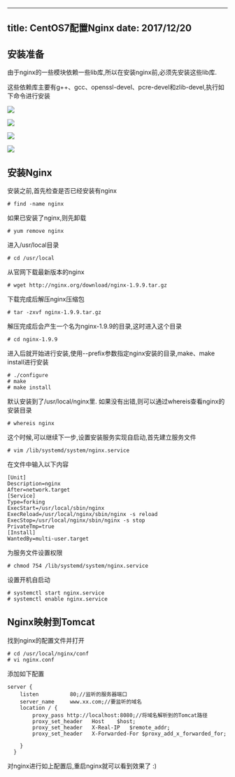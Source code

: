---------
title: CentOS7配置Nginx 
date: 2017/12/20
---------
## 安装准备

由于nginx的一些模块依赖一些lib库,所以在安装nginx前,必须先安装这些lib库.

这些依赖库主要有g++、gcc、openssl-devel、pcre-devel和zlib-devel,执行如下命令进行安装

![](http://oih7sazbd.bkt.clouddn.com/nginx1.png)

![](http://oih7sazbd.bkt.clouddn.com/2.png)

<!-- more -->

![](http://oih7sazbd.bkt.clouddn.com/3.png)

![](http://oih7sazbd.bkt.clouddn.com/4.png)

## 安装Nginx

安装之前,首先检查是否已经安装有nginx

```
# find -name nginx
```

如果已安装了nginx,则先卸载

```
# yum remove nginx
```

进入/usr/local目录

```
# cd /usr/local
```

从官网下载最新版本的nginx

```
# wget http://nginx.org/download/nginx-1.9.9.tar.gz
```

下载完成后解压nginx压缩包

```
# tar -zxvf nginx-1.9.9.tar.gz
```

解压完成后会产生一个名为nginx-1.9.9的目录,这时进入这个目录

```
# cd nginx-1.9.9
```

进入后就开始进行安装,使用--prefix参数指定nginx安装的目录,make、make install进行安装

```
# ./configure
# make
# make install
```

默认安装到了/usr/local/nginx里. 如果没有出错,则可以通过whereis查看nginx的安装目录

```
# whereis nginx
```

这个时候,可以继续下一步,设置安装服务实现自启动,首先建立服务文件

```
# vim /lib/systemd/system/nginx.service
```

在文件中输入以下内容

```
[Unit]
Description=nginx
After=network.target
[Service]
Type=forking
ExecStart=/usr/local/sbin/nginx
ExecReload=/usr/local/nginx/sbin/nginx -s reload
ExecStop=/usr/local/nginx/sbin/nginx -s stop
PrivateTmp=true
[Install]
WantedBy=multi-user.target
```

为服务文件设置权限

```
# chmod 754 /lib/systemd/system/nginx.service
```

设置开机自启动

```
# systemctl start nginx.service
# systemctl enable nginx.service
```

## Nginx映射到Tomcat

找到nginx的配置文件并打开

```
# cd /usr/local/nginx/conf
# vi nginx.conf
```

添加如下配置

```
server {    
    listen          80;//监听的服务器端口    
    server_name     www.xx.com;//要监听的域名     
    location / {     
        proxy_pass http://localhost:8080;//将域名解析到的Tomcat路径
        proxy_set_header   Host    $host;     
        proxy_set_header   X-Real-IP   $remote_addr;     
        proxy_set_header   X-Forwarded-For $proxy_add_x_forwarded_for;     
        
    }  
  }
```

对nginx进行如上配置后,重启nginx就可以看到效果了 :)
